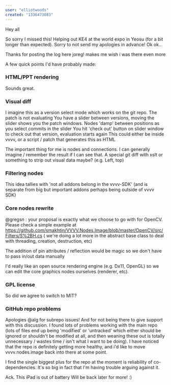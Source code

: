 ```yaml
---
user: "elliotwoods"
created: "1336473083"
---
```


Hey all

So sorry I missed this!
Helping out KE4 at the world expo in Yeosu (for a bit longer than expected).
Sorry to not send my apologies in advance!
Ok ok.. 

Thanks for posting the log here joreg!
makes me wish i was there even more

A few quick points I'd have probably made:

###  HTML/PPT rendering
Sounds great.

###  Visual diff
I imagine this as a version select mode which works on the git repo.
The patch is not evaluating
You have a slider between versions, moving the slider shows you the patch windows.
Nodes 'damp' between positions as you select commits in the slider
You hit 'check out' button on slider window to check out that version, evaluation starts again
This could either be inside vvvv, or a script / patch that generates this as HTML

The important thing for me is nodes and connections. I can generally imagine / remember the result if I can see that.
A special git diff with xslt or something to strip out visual data maybe? (e.g. Left, top)

###  Filtering nodes
This idea tallies with 'not all addons belong in the vvvv-SDK'
(and is separate from big but important addons perhaps being outside of vvvv SDK)

###  Core nodes rewrite
@gregsn : your proposal is exactly what we choose to go with for OpenCV.
Please check a simple example at 
<https://github.com/smakhtin/VVVV.Nodes.Image/blob/master/OpenCV/src/Filters/S%2BH.cs>
( we're doing a lot more in the abstract base class to deal with threading, creation, destruction, etc)

The addition of pin attributes / reflection would be magic so we don't have to pass in/out data manually


I'd really like an open source rendering engine (e.g. Dx11, OpenGL) so we can edit the core graphics nodes ourselves (renderer, etc).


###  GPL license
So did we agree to switch to MIT?

###  GitHub repo problems
Apologies @alg for subrepo issues!
And for not being there to give support with this discussion.
I found lots of problems working with the main repo (lots of files end up being 'modified' or 'untracked' which either should be ignored or shouldn't be modified at all, and then weaning these out is totally unnecessary / wastes time / isn't what I want to be doing).
I have noticed that the repo is definitely getting more healthy, and i'd like to move vvvv.nodes.image back into there at some point.

I find the single biggest plus for the repo at the moment is reliability of co-dependencies.
It's so big in fact that I'm having trouble arguing against it.

Ack. This iPad is out of battery
Will be back later for more! :)

